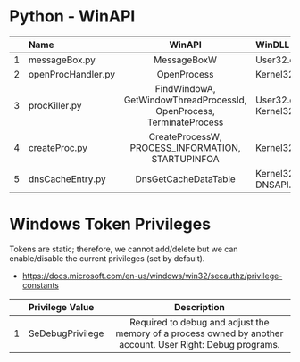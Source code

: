 # Python - WinAPI

| | Name | WinAPI | WinDLL | Note |
| :--- | :--- | :---: | :--- | :-- |
| 1 | messageBox.py | MessageBoxW | User32.dll | |
| 2 | openProcHandler.py | OpenProcess | Kernel32.dll | |
| 3 | procKiller.py | FindWindowA, GetWindowThreadProcessId, OpenProcess, TerminateProcess | User32.dll, Kernel32.dll | |
| 4 | createProc.py | CreateProcessW, PROCESS_INFORMATION, STARTUPINFOA | Kernel32.dll | |
| 5 | dnsCacheEntry.py | DnsGetCacheDataTable | Kernel32.dll, DNSAPI.dll | *Undocumented |

# Windows Token Privileges
Tokens are static; therefore, we cannot add/delete but we can enable/disable the current privileges (set by default).
* https://docs.microsoft.com/en-us/windows/win32/secauthz/privilege-constants

| | Privilege Value | Description | 
| :--- | :--- | :---: |
| 1 | SeDebugPrivilege | Required to debug and adjust the memory of a process owned by another account. User Right: Debug programs. |
